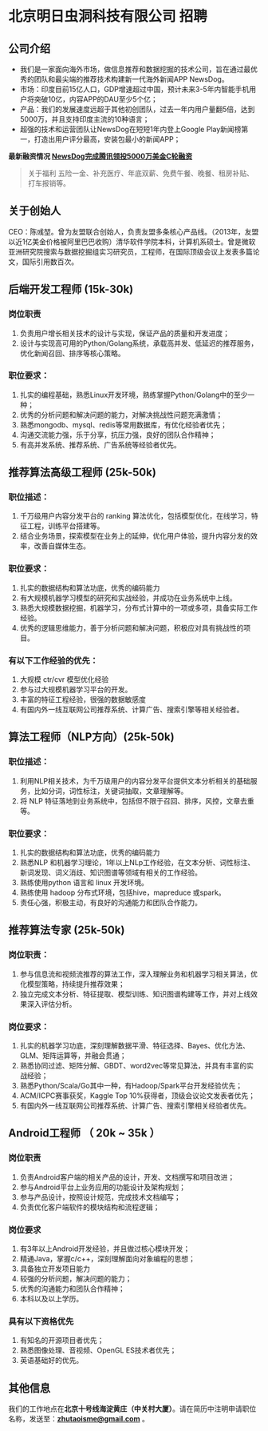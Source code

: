 # 北京明日虫洞科技有限公司 招聘

## 公司介绍

* 我们是一家面向海外市场，做信息推荐和数据挖掘的技术公司，旨在通过最优秀的团队和最尖端的推荐技术构建新一代海外新闻APP NewsDog。
* 市场：印度目前15亿人口，GDP增速超过中国，预计未来3-5年内智能手机用户将突破10亿，内容APP的DAU至少5个亿；
* 产品：我们的发展速度远超于其他初创团队，过去一年内用户量翻5倍，达到5000万，并且支持印度主流的10种语言；
* 超强的技术和运营团队让NewsDog在短短1年内登上Google Play新闻榜第一，打造出用户评分最高，安装包最小的新闻APP；


**最新融资情况 [NewsDog完成腾讯领投5000万美金C轮融资](https://36kr.com/p/5135118.html)**


>关于福利
五险一金、补充医疗、年底双薪、免费午餐、晚餐、租房补贴、打车报销等。

## 关于创始人
CEO：陈彧堃。曾为友盟联合创始人，负责友盟多条核心产品线。（2013年，友盟以近1亿美金价格被阿里巴巴收购）清华软件学院本科，计算机系硕士。曾是微软亚洲研究院搜索与数据挖掘组实习研究员，工程师，在国际顶级会议上发表多篇论文，国际引用数百次。

## 后端开发工程师 (15k-30k)

### 岗位职责

1. 负责用户增长相关技术的设计与实现，保证产品的质量和开发进度；
2. 设计与实现高可用的Python/Golang系统，承载高并发、低延迟的推荐服务，优化新闻召回、排序等核心策略。

### 职位要求：

1. 扎实的编程基础，熟悉Linux开发环境，熟练掌握Python/Golang中的至少一种；
2. 优秀的分析问题和解决问题的能力，对解决挑战性问题充满激情；
3. 熟悉mongodb、mysql、redis等常用数据库，有优化经验者优先；
4. 沟通交流能力强，乐于分享，抗压力强，良好的团队合作精神；
5. 有高并发系统、推荐系统、广告系统等经验者优先。

## 推荐算法高级工程师 (25k-50k)

### 职位描述：

1. 千万级用户内容分发平台的 ranking 算法优化，包括模型优化，在线学习，特征工程，训练平台搭建等。  
2. 结合业务场景，探索模型在业务上的延伸，优化用户体验，提升内容分发的效率，改善自媒体生态。  

### 职位要求：

1. 扎实的数据结构和算法功底，优秀的编码能力  
2. 有大规模机器学习模型的研究和实战经验，并成功在业务系统中上线。  
3. 熟悉大规模数据挖掘，机器学习，分布式计算中的一项或多项，具备实际工作经验。  
4. 优秀的逻辑思维能力，善于分析问题和解决问题，积极应对具有挑战性的项目。  

### 有以下工作经验的优先：

1. 大规模 ctr/cvr 模型优化经验  
2. 参与过大规模机器学习平台的开发。  
3. 丰富的特征工程经验，很强的数据敏感度  
4. 有国内外一线互联网公司推荐系统、计算广告、搜索引擎等相关经验者。


## 算法工程师（NLP方向）(25k-50k)

### 职位描述：

1. 利用NLP相关技术，为千万级用户的内容分发平台提供文本分析相关的基础服务，比如分词，词性标注，关键词抽取，文章理解等。  
2. 将 NLP 特征落地到业务系统中，包括但不限于召回、排序，风控，文章去重等。  

### 职位要求：

1. 扎实的数据结构和算法功底，优秀的编码能力  
2. 熟悉NLP 和机器学习理论，1年以上NLp工作经验，在文本分析、词性标注、新词发现、词义消歧、知识图谱等领域有相关的工作经验。  
3. 熟练使用python 语言和 linux 开发环境。  
4. 熟练使用 hadoop  分布式环境，包括hive，mapreduce 或spark。  
5. 责任心强，积极主动，有良好的沟通能力和团队合作能力。

## 推荐算法专家 (25k-50k)

### 岗位职责：

1. 参与信息流和视频流推荐的算法工作，深入理解业务和机器学习相关算法，优化模型策略，持续提升推荐效果；
2. 独立完成文本分析、特征提取、模型训练、知识图谱构建等工作，并对上线效果深入评估分析。

### 岗位要求：

1. 扎实的机器学习功底，深刻理解数据平滑、特征选择、Bayes、优化方法、GLM、矩阵运算等，并融会贯通；
2. 熟悉协同过滤、矩阵分解、GBDT、word2vec等常见算法，并具有丰富的实战经验；
3. 熟悉Python/Scala/Go其中一种，有Hadoop/Spark平台开发经验优先；
4. ACM/ICPC赛事获奖，Kaggle Top 10%获得者，顶级会议论文发表者优先；
5. 有国内外一线互联网公司推荐系统、计算广告、搜索引擎相关经验者优先。

## Android工程师 （ 20k ~ 35k ）

### 岗位职责

1. 负责Android客户端的相关产品的设计，开发、文档撰写和项目改进；
2. 参与Android平台上业务应用的功能设计及架构规划；
3. 参与产品设计，按照设计规范，完成技术文档编写；
4. 负责优化客户端软件的模块结构和流程逻辑；

### 岗位要求

1. 有3年以上Android开发经验，并且做过核心模块开发；
2. 精通Java，掌握c/c++，深刻理解面向对象编程的思想；
3. 具备独立开发项目能力
4. 较强的分析问题，解决问题的能力；
5. 优秀的沟通能力和团队合作精神；
6. 本科以及以上学历。

### 具有以下资格优先

1. 有知名的开源项目者优先；
2. 熟悉图像处理、音视频、OpenGL ES技术者优先；
3. 英语基础好的优先。

## 其他信息
我们的工作地点在**北京十号线海淀黄庄（中关村大厦）**。请在简历中注明申请职位名称，发送至：**zhutaoisme@gmail.com** 。
